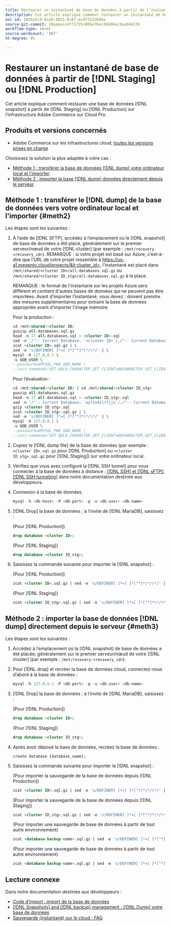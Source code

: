 ```yaml
---
title: Restaurer un instantané de base de données à partir de l’évaluation ou de la production
description: Cet article explique comment restaurer un instantané de base de données à partir de l’évaluation ou de la production sur Adobe Commerce sur une infrastructure cloud.
exl-id: 1026a1c9-0ca0-4823-8c07-ec4ff532606a
source-git-commit: 20aaeacc4f71725c005e7bec3b9d6ac3aa844170
workflow-type: tm+mt
source-wordcount: '367'
ht-degree: 0%

---
```


# Restaurer un instantané de base de données à partir de [!DNL Staging] ou [!DNL Production]

Cet article explique comment restaurer une base de données [!DNL snapshot] à partir de [!DNL Staging] ou [!DNL Production] sur l’infrastructure Adobe Commerce sur Cloud Pro.

## Produits et versions concernés

* Adobe Commerce sur les infrastructures cloud, [toutes les versions prises en charge](https://magento.com/sites/default/files/magento-software-lifecycle-policy.pdf)

Choisissez la solution la plus adaptée à votre cas :

* [Méthode 1 : transférer la base de données  [!DNL dump]  votre ordinateur local et l’importer](#meth2).
* [Méthode 2 : importer la base  [!DNL dump]  données directement depuis le serveur](#meth3).

## Méthode 1 : transférer le [!DNL dump] de la base de données vers votre ordinateur local et l&#39;importer {#meth2}

Les étapes sont les suivantes :

1. À l’aide de [!DNL SFTP], accédez à l’emplacement où le [!DNL snapshot] de base de données a été placé, généralement sur le premier serveur/nœud de votre [!DNL cluster] (par exemple : `/mnt/recovery-<recovery_id>`). REMARQUE : si votre projet est basé sur Azure, c’est-à-dire que l’URL de votre projet ressemble à https://us-a1.magento.cloud/projects/&lt;cluster_id>, l’instantané est placé dans `/mnt/shared/<cluster ID>/all-databases.sql.gz` ou `/mnt/shared/<cluster ID_stg>/all-databases.sql.gz` à la place.

   REMARQUE : le format de l&#39;instantané sur les projets Azure sera différent et contient d&#39;autres bases de données qui ne peuvent pas être importées. Avant d’importer l’instantané, vous devez :     doivent prendre des mesures supplémentaires pour extraire la base de données appropriée avant d’importer l’image mémoire.

   Pour la production :

   ```sql
   cd /mnt/shared/<cluster ID/
   gunzip all-databases.sql.gz 
   head -n 17 all-databases.sql > <cluster ID>.sql 
   sed -n '/^-- Current Database: `<cluster ID>`/,/^-- Current Database: `/p' all-databases.sql >> <cluster ID>.sql gzip <cluster ID>.sql
   zcat <cluster ID>.sql.gz | \
   sed -e 's/DEFINER[ ]*=[ ]*[^*]*\*/\*/' | \
   mysql -h 127.0.0.1 \
   -u $DB_USER \
   --password=$MYSQL_PWD $DB_NAME \
   --init-command="SET @OLD_CHARACTER_SET_CLIENT=@@CHARACTER_SET_CLIENT ;SET @OLD_CHARACTER_SET_RESULTS=@@CHARACTER_SET_RESULTS ;SET @OLD_COLLATION_CONNECTION=@@COLLATION_CONNECTION ;SET NAMES utf8 ;SET @OLD_TIME_ZONE=@@TIME_ZONE ;SET TIME_ZONE='+00:00' ;SET @OLD_UNIQUE_CHECKS=@@UNIQUE_CHECKS, UNIQUE_CHECKS=0 ;SET @OLD_FOREIGN_KEY_CHECKS=@@FOREIGN_KEY_CHECKS, FOREIGN_KEY_CHECKS=0 ;SET @OLD_SQL_MODE=@@SQL_MODE, SQL_MODE='NO_AUTO_VALUE_ON_ZERO' ;SET @OLD_SQL_NOTES=@@SQL_NOTES, SQL_NOTES=0;"
   ```

   Pour l’évaluation :

   ```sql
   cd /mnt/shared/<cluster ID/ | cd /mnt/shared/<cluster ID_stg>
   gunzip all-databases.sql.gz 
   head -n 17 all-databases.sql > <cluster ID_stg>.sql
   sed -n '/^-- Current Database: `wyf2o4zlrljjs`/,/^-- Current Database: `/p' all-databases.sql >> <cluster ID_stg>.sql 
   gzip <cluster ID_stg>.sql  
   zcat <cluster ID_stg>.sql.gz | \
   sed -e 's/DEFINER[ ]*=[ ]*[^*]*\*/\*/' | \
   mysql -h 127.0.0.1 \
   -u $DB_USER \
   --password=$MYSQL_PWD $DB_NAME \
   --init-command="SET @OLD_CHARACTER_SET_CLIENT=@@CHARACTER_SET_CLIENT ;SET @OLD_CHARACTER_SET_RESULTS=@@CHARACTER_SET_RESULTS ;SET @OLD_COLLATION_CONNECTION=@@COLLATION_CONNECTION ;SET NAMES utf8 ;SET @OLD_TIME_ZONE=@@TIME_ZONE ;SET TIME_ZONE='+00:00' ;SET @OLD_UNIQUE_CHECKS=@@UNIQUE_CHECKS, UNIQUE_CHECKS=0 ;SET @OLD_FOREIGN_KEY_CHECKS=@@FOREIGN_KEY_CHECKS, FOREIGN_KEY_CHECKS=0 ;SET @OLD_SQL_MODE=@@SQL_MODE, SQL_MODE='NO_AUTO_VALUE_ON_ZERO' ;SET @OLD_SQL_NOTES=@@SQL_NOTES, SQL_NOTES=0;"
   ```

1. Copiez le [!DNL dump file] de la base de données (par exemple : `<cluster ID>.sql.gz` pour [!DNL Production] ou `<cluster ID_stg>.sql.gz` pour [!DNL Staging]) sur votre ordinateur local.
1. Vérifiez que vous avez configuré la [!DNL SSH tunnel] pour vous connecter à la base de données à distance : [[!DNL SSH] et [!DNL sFTP]: [!DNL SSH tunneling]](https://experienceleague.adobe.com/fr/docs/commerce-cloud-service/user-guide/develop/secure-connections#env-start-tunn) dans notre documentation destinée aux développeurs.
1. Connexion à la base de données.

   ```sql
   mysql -h <db-host> -P <db-port> -p -u <db-user> <db-name>
   ```

1. [!DNL Drop] la base de données ; à l’invite de [!DNL MariaDB], saisissez :

   (Pour [!DNL Production])

   ```sql
   drop database <cluster ID>;
   ```

   (Pour [!DNL Staging])

   ```sql
   drop database <cluster ID_stg>;
   ```

1. Saisissez la commande suivante pour importer le [!DNL snapshot] :

   (Pour [!DNL Production])

   ```sql
   zcat <cluster ID>.sql.gz | sed -e 's/DEFINER[ ]*=[ ]*[^*]*\*/\*/' | mysql -h 127.0.0.1 -P <db-port> -p -u   <db-user> <db-name>
   ```

   (Pour [!DNL Staging])

   ```sql
   zcat <cluster ID_stg>.sql.gz | sed -e 's/DEFINER[ ]*=[ ]*[^*]*\*/\*/' | mysql -h 127.0.0.1 -P <db-port> -p -u   <db-user> <db-name>
   ```

## Méthode 2 : importer la base de données [!DNL dump] directement depuis le serveur {#meth3}

Les étapes sont les suivantes :

1. Accédez à l’emplacement où la [!DNL snapshot] de base de données a été placée, généralement sur le premier serveur/nœud de votre [!DNL cluster] (par exemple : `/mnt/recovery-<recovery_id>`).
1. Pour [!DNL drop] et recréer la base de données cloud, connectez-vous d’abord à la base de données :

   ```sql
   mysql -h 127.0.0.1 -P <db-port> -p -u <db-user> <db-name>
   ```

1. [!DNL Drop] la base de données ; à l’invite de [!DNL MariaDB], saisissez :

   (Pour [!DNL Production])

   ```sql
   drop database <cluster ID>;
   ```

   (Pour [!DNL Staging])

   ```sql
   drop database <cluster ID_stg>;
   ```

1. Après avoir déposé la base de données, recréez la base de données :

   ```mysql
   create database [database_name];
   ```

1. Saisissez la commande suivante pour importer le [!DNL snapshot] :

   (Pour importer la sauvegarde de la base de données depuis [!DNL Production])

   ```sql
   zcat <cluster ID>.sql.gz | sed -e 's/DEFINER[ ]*=[ ]*[^*]*\*/\*/' | mysql -h 127.0.0.1 -p -u <db-user> <db-name>
   ```

   (Pour importer la sauvegarde de la base de données depuis [!DNL Staging])

   ```sql
   zcat <cluster ID_stg>.sql.gz | sed -e 's/DEFINER[ ]*=[ ]*[^*]*\*/\*/' | mysql -h 127.0.0.1 -p -u <db-user> <db-name>
   ```

   (Pour importer une sauvegarde de base de données à partir de tout autre environnement)

   ```sql
   zcat <database-backup-name>.sql.gz | sed -e 's/DEFINER[ ]*=[ ]*[^*]*\*/\*/' | mysql -h 127.0.0.1 -p -u <db-user> <db-name>
   ```

   (Pour importer une sauvegarde de base de données à partir de tout autre environnement)

   ```sql
   zcat <database-backup-name>.sql.gz | sed -e 's/DEFINER[ ]*=[ ]*[^*]*\*/\*/' | mysql -h 127.0.0.1 -p -u <db-user> <db-name>
   ```

## Lecture connexe

Dans notre documentation destinée aux développeurs :

* [Code d’import : import de la base de données](https://experienceleague.adobe.com/fr/docs/commerce-cloud-service/user-guide/develop/deploy/staging-production)
* [[!DNL Snapshots] and [!DNL backup] management :  [!DNL Dump]  votre base de données](https://experienceleague.adobe.com/fr/docs/commerce-cloud-service/user-guide/develop/storage/snapshots)
* [Sauvegarde (instantané) sur le cloud : FAQ](https://experienceleague.adobe.com/fr/docs/commerce-knowledge-base/kb/faq/backup-snapshot-on-cloud-faq)
